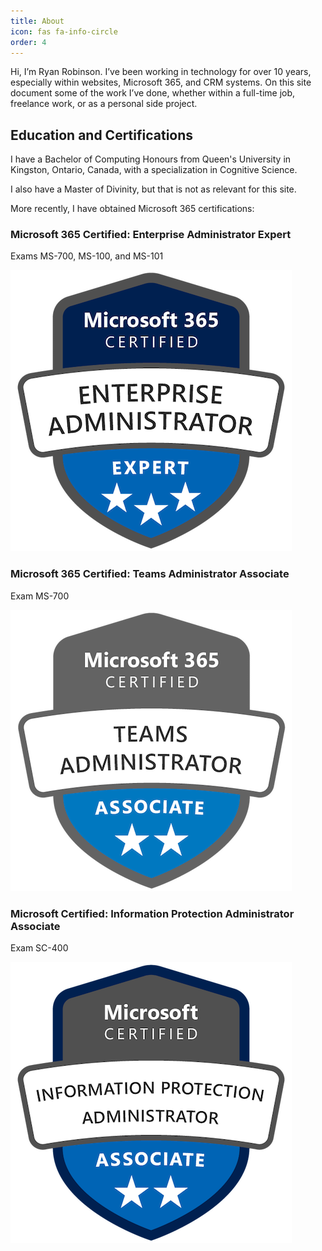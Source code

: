 ```yaml
---
title: About
icon: fas fa-info-circle
order: 4
---
```



Hi, I’m Ryan Robinson. I’ve been working in technology for over 10 years, especially within websites, Microsoft 365, and CRM systems. On this site document some of the work I’ve done, whether within a full-time job, freelance work, or as a personal side project.

## Education and Certifications

I have a Bachelor of Computing Honours from Queen's University in Kingston, Ontario, Canada, with a specialization in Cognitive Science.

I also have a Master of Divinity, but that is not as relevant for this site.

More recently, I have obtained Microsoft 365 certifications:

### Microsoft 365 Certified: Enterprise Administrator Expert

Exams MS-700, MS-100, and MS-101

![Enterprise Administrator Expert badge](../assets/microsoft-365-certified-enterprise-administrator-expert.png "Enterprise Administrator badge")

### Microsoft 365 Certified: Teams Administrator Associate 

Exam MS-700

![Microsoft Teams Administrator Associate badge](../assets/microsoft-365-certified-teams-administrator-associate.png "Teams Administrator badge")

### Microsoft Certified: Information Protection Administrator Associate

Exam SC-400

![Microsoft Information Protection Administrator Associate badge](../assets/microsoft-certified-information-protection-administrator-associate.png "Information Protection Administrator badge")